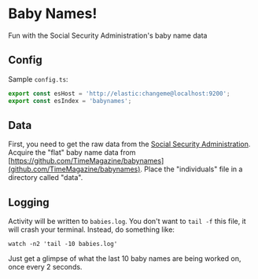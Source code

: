 # Baby Names!

Fun with the Social Security Administration's baby name data

## Config

Sample `config.ts`:
```javascript
export const esHost = 'http://elastic:changeme@localhost:9200';
export const esIndex = 'babynames';
```

## Data 

First, you need to get the raw data from the [Social Security Administration](http://www.ssa.gov/OACT/babynames/).  Acquire the "flat" baby name data from [https://github.com/TimeMagazine/babynames](github.com/TimeMagazine/babynames). Place the "individuals" file in a directory called "data".

## Logging

Activity will be written to `babies.log`. You don't want to `tail -f` this file, it will crash your terminal. Instead, do something like:
```
watch -n2 'tail -10 babies.log'
```
Just get a glimpse of what the last 10 baby names are being worked on, once every 2 seconds.
